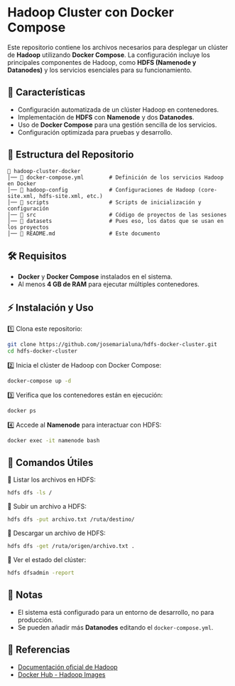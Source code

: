 # Hadoop Cluster con Docker Compose  

Este repositorio contiene los archivos necesarios para desplegar un clúster de **Hadoop** utilizando **Docker Compose**. La configuración incluye los principales componentes de Hadoop, como **HDFS (Namenode y Datanodes)** y los servicios esenciales para su funcionamiento.  

## 🚀 Características  

- Configuración automatizada de un clúster Hadoop en contenedores.  
- Implementación de **HDFS** con **Namenode** y dos **Datanodes**.  
- Uso de **Docker Compose** para una gestión sencilla de los servicios.  
- Configuración optimizada para pruebas y desarrollo.  

## 📂 Estructura del Repositorio  

```
📁 hadoop-cluster-docker
│── 📄 docker-compose.yml        # Definición de los servicios Hadoop en Docker
│── 📂 hadoop-config             # Configuraciones de Hadoop (core-site.xml, hdfs-site.xml, etc.)
│── 📂 scripts                   # Scripts de inicialización y configuración
│── 📂 src                       # Código de proyectos de las sesiones
│── 📂 datasets                  # Pues eso, los datos que se usan en los proyectos
│── 📄 README.md                 # Este documento
```

## 🛠️ Requisitos  

- **Docker** y **Docker Compose** instalados en el sistema.  
- Al menos **4 GB de RAM** para ejecutar múltiples contenedores.  

## ⚡ Instalación y Uso  

1️⃣ Clona este repositorio:  
```sh
git clone https://github.com/josemarialuna/hdfs-docker-cluster.git
cd hdfs-docker-cluster
```

2️⃣ Inicia el clúster de Hadoop con Docker Compose:  
```sh
docker-compose up -d
```

3️⃣ Verifica que los contenedores están en ejecución:  
```sh
docker ps
```

4️⃣ Accede al **Namenode** para interactuar con HDFS:  
```sh
docker exec -it namenode bash
```

## 📌 Comandos Útiles  

🔹 Listar los archivos en HDFS:  
```sh
hdfs dfs -ls /
```

🔹 Subir un archivo a HDFS:  
```sh
hdfs dfs -put archivo.txt /ruta/destino/
```

🔹 Descargar un archivo de HDFS:  
```sh
hdfs dfs -get /ruta/origen/archivo.txt .
```

🔹 Ver el estado del clúster:  
```sh
hdfs dfsadmin -report
```

## 📝 Notas  

- El sistema está configurado para un entorno de desarrollo, no para producción.  
- Se pueden añadir más **Datanodes** editando el `docker-compose.yml`.  

## 📖 Referencias  

- [Documentación oficial de Hadoop](https://hadoop.apache.org/docs/stable/)  
- [Docker Hub - Hadoop Images](https://hub.docker.com/)  